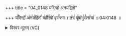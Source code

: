 +++
title = "04_0148 यदिन्द्रो अनयद्रितो"

+++
य꣢꣫दिन्द्रो꣣ अ꣡न꣢य꣣द्रि꣡तो꣢ म꣣ही꣢र꣣पो꣡ वृष꣢꣯न्तमः। त꣡त्र꣢ पू꣣षा꣡भु꣢व꣣त्स꣡चा꣢ ॥ 04:0148 ॥

<details><summary>विस्वर-मूलम् (VC)</summary>

यदिन्द्रो अनयद्रितो महीरपो वृषन्तमः । तत्र पूषाभुवत्सचा ॥१४८॥
</details>